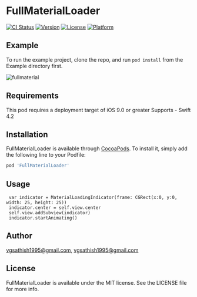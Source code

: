 # FullMaterialLoader

[![CI Status](http://img.shields.io/travis/vgsathish1995@gmail.com/FullMaterialLoader.svg?style=flat)](https://travis-ci.org/vgsathish1995@gmail.com/FullMaterialLoader)
[![Version](https://img.shields.io/cocoapods/v/FullMaterialLoader.svg?style=flat)](http://cocoapods.org/pods/FullMaterialLoader)
[![License](https://img.shields.io/cocoapods/l/FullMaterialLoader.svg?style=flat)](http://cocoapods.org/pods/FullMaterialLoader)
[![Platform](https://img.shields.io/cocoapods/p/FullMaterialLoader.svg?style=flat)](http://cocoapods.org/pods/FullMaterialLoader)

## Example

To run the example project, clone the repo, and run `pod install` from the Example directory first.

![fullmaterial](https://user-images.githubusercontent.com/26645075/37915520-57eafb10-3137-11e8-8c54-5e10272bc882.gif)

## Requirements

This pod requires a deployment target of iOS 9.0 or greater
Supports - Swift 4.2

## Installation

FullMaterialLoader is available through [CocoaPods](http://cocoapods.org). To install
it, simply add the following line to your Podfile:

```ruby
pod 'FullMaterialLoader'
```
## Usage

```
 var indicator = MaterialLoadingIndicator(frame: CGRect(x:0, y:0, width: 25, height: 25))
 indicator.center = self.view.center
 self.view.addSubview(indicator)
 indicator.startAnimating()
```

## Author

vgsathish1995@gmail.com, vgsathish1995@gmail.com

## License

FullMaterialLoader is available under the MIT license. See the LICENSE file for more info.
